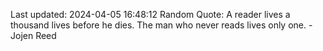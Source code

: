 Last updated: 2024-04-05 16:48:12
Random Quote: A reader lives a thousand lives before he dies.  The man who never reads lives only one.  -  Jojen Reed